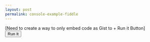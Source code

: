```yaml
---
layout: post
permalink: console-example-fiddle
---
```


<script src="{{ site.github.url }}/js/fiddle-console-0.0.1.js"></script>

[Need to create a way to only embed code as Gist to + Run it Button]
<button onclick="dotnetfiddle.show('dotnetfiddle_DVBMTo');">Run It</button>